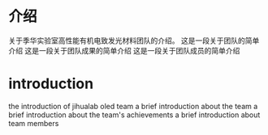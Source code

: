# 介绍

关于季华实验室高性能有机电致发光材料团队的介绍。
这是一段关于团队的简单介绍
这是一段关于团队成果的简单介绍
这是一段关于团队成员的简单介绍

# introduction
the introduction of jihualab oled team
a brief introduction about the team
a brief introduction about the team's achievements
a brief introduction about team members
